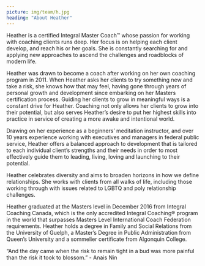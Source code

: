 ```yaml
---
picture: img/team/h.jpg 
heading: "About Heather"
---
```

Heather is a certified Integral Master Coach™ whose passion for working with coaching clients runs deep. Her focus is on helping each client develop, and reach his or her goals. She is constantly searching for and applying new approaches to ascend the challenges and roadblocks of modern life.  

Heather was drawn to become a coach after working on her own coaching program in 2011.  When Heather asks her clients to try something new and take a risk, she knows how that may feel, having gone through years of personal growth and development since embarking on her Masters certification process.  Guiding her clients to grow in meaningful ways is a constant drive for Heather.  Coaching not only allows her clients to grow into their potential, but also serves Heather’s desire to put her highest skills into practice in service of creating a more awake and intentional world.  

Drawing on her experience as a beginners’ meditation instructor, and over 10 years experience working with executives and managers in federal public service, Heather offers a balanced approach to development that is tailored to each individual client’s strengths and their needs in order to most effectively guide them to leading, living, loving and launching to their potential.

Heather celebrates diversity and aims to broaden horizons in how we define relationships.  She works with clients from all walks of life, including those working through with issues related to LGBTQ and poly relationship challenges.

Heather graduated at the Masters level in December 2016 from Integral Coaching Canada, which is the only accredited Integral Coaching® program in the world that surpasses Masters Level International Coach Federation requirements.  Heather holds a degree in Family and Social Relations from the University of Guelph, a Master’s Degree in Public Administration from Queen’s University and a sommelier certificate from Algonquin College.  



“And the day came when the risk to remain tight in a bud was more painful than the risk it took to blossom.”  - Anais Nin

